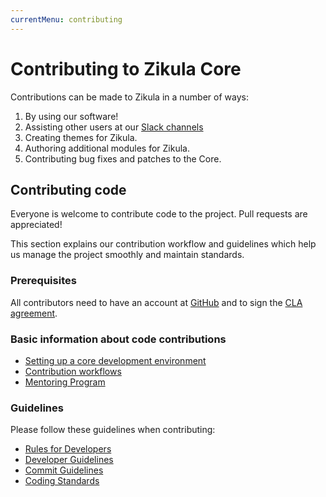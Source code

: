 ```yaml
---
currentMenu: contributing
---
```

# Contributing to Zikula Core

Contributions can be made to Zikula in a number of ways:

1. By using our software!
2. Assisting other users at our [Slack channels](https://zikula.slack.com/)
3. Creating themes for Zikula.
4. Authoring additional modules for Zikula.
5. Contributing bug fixes and patches to the Core.

## Contributing code

Everyone is welcome to contribute code to the project. Pull requests are appreciated!

This section explains our contribution workflow and guidelines which help us manage the project smoothly and maintain standards.

### Prerequisites

All contributors need to have an account at [GitHub](https://github.com) and to sign the [CLA agreement](CLA.md).

### Basic information about code contributions

- [Setting up a core development environment](SetupDevEnv.md)
- [Contribution workflows](ContributionWorkflows.md)
- [Mentoring Program](MentoringProgram.md)

### Guidelines

Please follow these guidelines when contributing:

- [Rules for Developers](RulesForDevelopers.md)
- [Developer Guidelines](DeveloperGuidelines.md)
- [Commit Guidelines](CommitGuidelines.md)
- [Coding Standards](CodingStandards.md)
